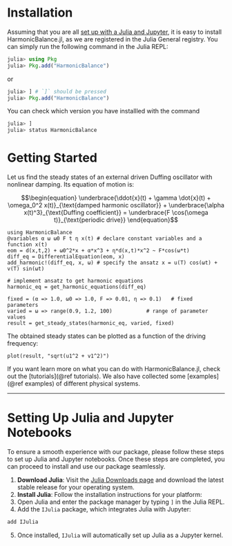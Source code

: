 # Installation
Assuming that you are all [set up with a Julia and Jupyter](#Setting-Up-Julia-and-Jupyter-Notebooks), it is easy to install HarmonicBalance.jl, as we are registered in the Julia General registry. 
You can simply run the following command in the Julia REPL:
```julia
julia> using Pkg
julia> Pkg.add("HarmonicBalance")
```
or 
```julia
julia> ] # `]` should be pressed
julia> Pkg.add("HarmonicBalance")
```
You can check which version you have installled with the command 
```julia
julia> ]
julia> status HarmonicBalance
```

# Getting Started

Let us find the steady states of an external driven Duffing oscillator with nonlinear damping. Its equation of motion is:
```math
\begin{equation}
\underbrace{\ddot{x}(t) + \gamma \dot{x}(t) + \omega_0^2 x(t)}_{\text{damped harmonic oscillator}} + \underbrace{\alpha x(t)^3}_{\text{Duffing coefficient}} = \underbrace{F \cos(\omega t)}_{\text{periodic drive}}
\end{equation}
```

```@example getting_started
using HarmonicBalance
@variables α ω ω0 F t η x(t) # declare constant variables and a function x(t)
eom = d(x,t,2) + ω0^2*x + α*x^3 + η*d(x,t)*x^2 ~ F*cos(ω*t)
diff_eq = DifferentialEquation(eom, x)
add_harmonic!(diff_eq, x, ω) # specify the ansatz x = u(T) cos(ωt) + v(T) sin(ωt)

# implement ansatz to get harmonic equations
harmonic_eq = get_harmonic_equations(diff_eq)

fixed = (α => 1.0, ω0 => 1.0, F => 0.01, η => 0.1)   # fixed parameters
varied = ω => range(0.9, 1.2, 100)           # range of parameter values
result = get_steady_states(harmonic_eq, varied, fixed)
```
The obtained steady states can be plotted as a function of the driving frequency:
```@example getting_started
plot(result, "sqrt(u1^2 + v1^2)")
```

If you want learn more on what you can do with HarmonicBalance.jl, check out the [tutorials](@ref tutorials). We also have collected some [examples](@ref examples) of different physical systems.

------------------------------------------------
# Setting Up Julia and Jupyter Notebooks

To ensure a smooth experience with our package, please follow these steps to set up Julia and Jupyter notebooks. Once these steps are completed, you can proceed to install and use our package seamlessly.

1.  **Download Julia**: Visit the [Julia Downloads page](https://julialang.org) and download the latest stable release for your operating system.
2.  **Install Julia**: Follow the installation instructions for your platform:
3.  Open Julia and enter the package manager by typing `]` in the Julia REPL.
4.  Add the `IJulia` package, which integrates Julia with Jupyter:
   ```julia
   add IJulia
   ```
5.  Once installed, `IJulia` will automatically set up Julia as a Jupyter kernel.


